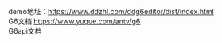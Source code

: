 demo地址：https://www.ddzhl.com/ddg6editor/dist/index.html   
G6文档   https://www.yuque.com/antv/g6   
G6api文档 




